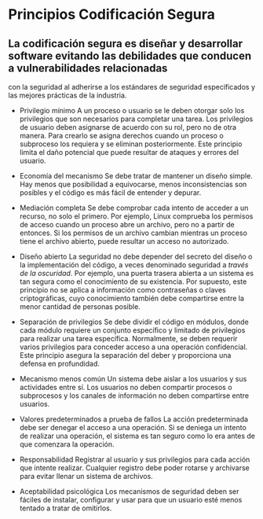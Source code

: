 # Principios Codificación Segura

## La codificación segura es diseñar y desarrollar software evitando las debilidades que conducen a vulnerabilidades relacionadas 
con la seguridad al adherirse a los estándares de seguridad especificados y las mejores prácticas de la industria.

* Privilegio mínimo
A un proceso o usuario se le deben otorgar solo los privilegios que son necesarios para completar una tarea. 
Los privilegios de usuario deben asignarse de acuerdo con su rol, pero no de otra manera. Para crearlo se asigna derechos cuando un proceso o subproceso 
los requiera y se eliminan posteriormente. Este principio limita el daño potencial que puede resultar de ataques y errores del usuario.

* Economía del mecanismo
Se debe tratar de mantener un diseño simple. Hay menos que posibilidad a equivocarse, menos inconsistencias son posibles y el código es más fácil de entender y depurar.

* Mediación completa
Se debe comprobar cada intento de acceder a un recurso, no solo el primero.  Por ejemplo, Linux comprueba los permisos de acceso cuando un proceso abre un archivo, 
pero no a partir de entonces. Si los permisos de un archivo cambian mientras un proceso tiene el archivo abierto, puede resultar un acceso no autorizado.

* Diseño abierto
La seguridad no debe depender del secreto del diseño o la implementación del código, a veces denominado seguridad a *través de la oscuridad*. 
Por ejemplo, una puerta trasera abierta a un sistema es tan segura como el conocimiento de su existencia. Por supuesto, este principio 
no se aplica a información como contraseñas o claves criptográficas, cuyo conocimiento también debe compartirse entre la menor cantidad de personas posible.

* Separación de privilegios
Se debe dividir el código en módulos, donde cada módulo requiere un conjunto específico y limitado de privilegios para realizar una tarea específica. 
Normalmente, se deben requerir varios privilegios para conceder acceso a una operación confidencial. 
Este principio asegura la separación del deber y proporciona una defensa en profundidad.

* Mecanismo menos común
Un sistema debe aislar a los usuarios y sus actividades entre sí. Los usuarios no deben compartir procesos o subprocesos y 
los canales de información no deben compartirse entre usuarios.

* Valores predeterminados a prueba de fallos 
La acción predeterminada debe ser denegar el acceso a una operación. Si se deniega un intento de realizar una operación, 
el sistema es tan seguro como lo era antes de que comenzara la operación.

* Responsabilidad
Registrar al usuario y sus privilegios para cada acción que intente realizar. Cualquier registro debe poder rotarse y archivarse para evitar llenar un sistema de archivos.

* Aceptabilidad psicológica
Los mecanismos de seguridad deben ser fáciles de instalar, configurar y usar para que un usuario esté menos tentado a tratar de omitirlos.




